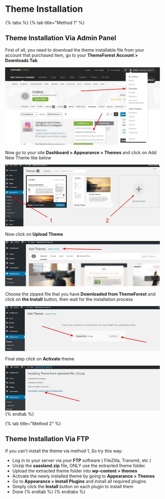 # Theme Installation

{% tabs %}
{% tab title="Method 1" %}
##  Theme Installation Via Admin Panel <a id="install"></a>

First of all, you need to download the theme installable file from your account that purchased item, go to your **ThemeForest Account &gt; Downloads Tab**

![](../.gitbook/assets/ti1.jpg)

Now go to your site **Dashboard &gt; Appearance &gt; Themes** and click on Add New Theme like below

![](../.gitbook/assets/ti2.jpg)

Now click on **Upload Theme**

![](../.gitbook/assets/ti3.jpg)

Choose the zipped file that you have **Downloaded from ThemeForest** and click on **the Install** button, then wait for the installation process

![](../.gitbook/assets/ti4.jpg)

Final step click on **Activate** theme

![](../.gitbook/assets/ti5.jpg)
{% endtab %}

{% tab title="Method 2" %}
## Theme Installation Via FTP

If you can’t install the theme via method 1, So try this way:

* Log in to your server via your **FTP** software \( FileZilla, Transmit, etc \)
* Unzip the **saasland.zip** file, ONLY use the extracted theme folder.
* Upload the extracted theme folder into **wp-content &gt; themes**
* Activate the newly installed theme by going to **Appearance &gt; Themes**
* Go to **Appearance &gt; Install Plugins** and install all required plugins
* Simply click the **Install** button on each plugin to install them
* Done
{% endtab %}
{% endtabs %}



 

 

 

 

